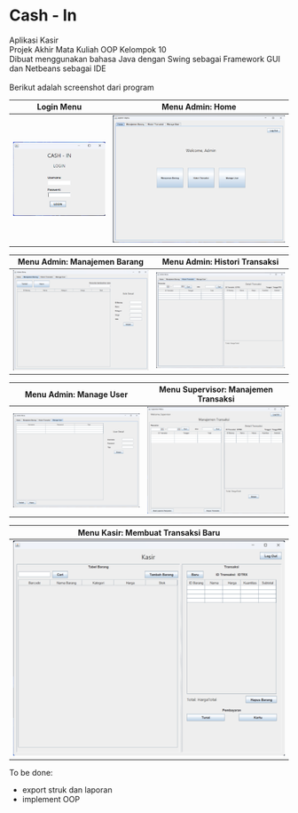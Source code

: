 # Cash - In

Aplikasi Kasir <br>
Projek Akhir Mata Kuliah OOP Kelompok 10 <br>
Dibuat menggunakan bahasa Java dengan Swing sebagai Framework GUI dan Netbeans sebagai IDE <br>
<br>
Berikut adalah screenshot dari program<br>

|Login Menu                     |Menu Admin: Home                        |
|-------------------------------|----------------------------------------|
|![Login](/screenshot/login.png)|![Admin Menu](/screenshot/adminmenu.png)|

| Menu Admin: Manajemen Barang                              | Menu Admin: Histori Transaksi                       |
|-----------------------------------------------------------|-----------------------------------------------------|
| ![Admin Manage Barang](/screenshot/adminmanagebarang.png) | ![Admin Manage Transaksi](/screenshot/admintrx.png) |

| Menu Admin: Manage User                         | Menu Supervisor: Manajemen Transaksi        |
|-------------------------------------------------|---------------------------------------------|
| ![Admin Manage User](/screenshot/adminuser.png) | ![Supervisor Menu](/screenshot/spvmenu.png) |

|Menu Kasir: Membuat Transaksi Baru|
|---|
|![Kasir Menu](/screenshot/kasirmenu.png)|

To be done:
- export struk dan laporan
- implement OOP